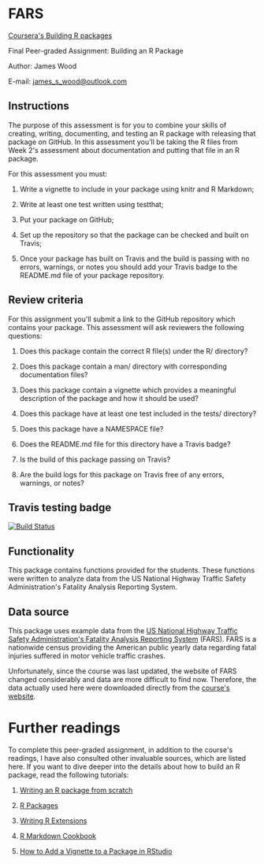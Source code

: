# FARS

[Coursera's Building R packages](https://www.coursera.org/learn/r-packages)

Final Peer-graded Assignment: Building an R Package

Author: James Wood

E-mail: james_s_wood@outlook.com


## Instructions

The purpose of this assessment is for you to combine your skills of creating, writing, documenting, and testing an R package with releasing that package on GitHub. In this assessment you'll be taking the R files from Week 2's assessment about documentation and putting that file in an R package.

For this assessment you must:

1. Write a vignette to include in your package using knitr and R Markdown;

2. Write at least one test written using testthat;

3. Put your package on GitHub;

4. Set up the repository so that the package can be checked and built on Travis;

5. Once your package has built on Travis and the build is passing with no errors, warnings, or notes you should add your Travis badge to the README.md file of your package repository.


## Review criteria

For this assignment you'll submit a link to the GitHub repository which contains your package. This assessment will ask reviewers the following questions:

1. Does this package contain the correct R file(s) under the R/ directory?

2. Does this package contain a man/ directory with corresponding documentation files?

3. Does this package contain a vignette which provides a meaningful description of the package and how it should be used?

4. Does this package have at least one test included in the tests/ directory?

5. Does this package have a NAMESPACE file?

6. Does the README.md file for this directory have a Travis badge?

7. Is the build of this package passing on Travis?

8. Are the build logs for this package on Travis free of any errors, warnings, or notes?


## Travis testing badge

[![Build Status](https://travis-ci.com/James-S-Wood/FARS-Week4-Project.svg?branch=master)](https://travis-ci.com/James-S-Wood/FARS-Week4-Project)
  
  
## Functionality

This package contains functions provided for the students. These functions were written to analyze data from the US National Highway Traffic Safety Administration's Fatality Analysis Reporting System. 


## Data source

This package uses example data from the [US National Highway Traffic Safety Administration's Fatality Analysis Reporting System](https://www.nhtsa.gov) (FARS). FARS is a nationwide census providing the American public yearly data regarding fatal injuries suffered in motor vehicle traffic crashes. 

Unfortunately, since the course was last updated, the website of FARS changed considerably and data are more difficult to find now. Therefore, the data actually used here were downloaded directly from the [course's website](https://d3c33hcgiwev3.cloudfront.net/_e1adac2a5f05192dc8780f3944feec13_fars_data.zip?Expires=1604534400&Signature=RTTvUAKz8DKWFiSEcAetz-uqBOzv79moF3uW0TbPA8k8fvG6Pa~o1wndjQsxlNKDxFWVONipYXks9nQ~G3zuKUfDj0ufW2d0ITHZlmi9VqjXjoTbW4MjXzoLX8I-CLjs-OG4VzhK6dewCktT1k2mIVfRodd72Kzu3BQTcqK5lZI_&Key-Pair-Id=APKAJLTNE6QMUY6HBC5A).


# Further readings

To complete this peer-graded assignment, in addition to the course's readings, I have also consulted other invaluable sources, which are listed here. If you want to dive deeper into the details about how to build an R package, read the following tutorials:

1. [Writing an R package from scratch](https://hilaryparker.com/2014/04/29/writing-an-r-package-from-scratch/)

2. [R Packages](https://r-pkgs.org/index.html)

3. [Writing R Extensions](https://cran.r-project.org/doc/manuals/r-release/R-exts.html)

4. [R Markdown Cookbook](https://bookdown.org/yihui/rmarkdown-cookbook/)

5. [How to Add a Vignette to a Package in RStudio](https://www.r-bloggers.com/2020/05/how-to-add-a-vignette-to-a-package-in-rstudio/)

